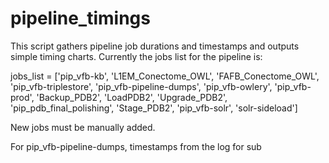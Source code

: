 # pipeline_timings
 
This script gathers pipeline job durations and timestamps and outputs simple timing charts. Currently the jobs list for the pipeline is:

jobs_list = ['pip_vfb-kb', 'L1EM_Conectome_OWL', 'FAFB_Conectome_OWL', 'pip_vfb-triplestore', 'pip_vfb-pipeline-dumps', 'pip_vfb-owlery', 'pip_vfb-prod', 'Backup_PDB2', 'LoadPDB2', 'Upgrade_PDB2', 'pip_pdb_final_polishing', 'Stage_PDB2', 'pip_vfb-solr', 'solr-sideload']

New jobs must be manually added.

For pip_vfb-pipeline-dumps, timestamps from the log for sub 